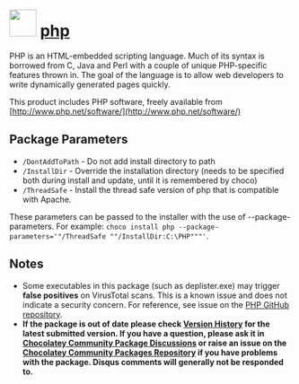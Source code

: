 # <img src="https://cdn.jsdelivr.net/gh/chocolatey-community/chocolatey-packages@4e147ce52b1a2a7ac522ffbce6d176f257de6ac1/icons/php.svg" width="48" height="48"/> [php](https://chocolatey.org/packages/php)

PHP is an HTML-embedded scripting language. Much of its syntax is borrowed from C, Java and Perl with a couple of unique PHP-specific features thrown in. The goal of the language is to allow web developers to write dynamically generated pages quickly.

This product includes PHP software, freely available from [http://www.php.net/software/](http://www.php.net/software/)

## Package Parameters
- `/DontAddToPath` - Do not add install directory to path
- `/InstallDir`    - Override the installation directory (needs to be specified both during install and update, until it is remembered by choco)
- `/ThreadSafe`    - Install the thread safe version of php that is compatible with Apache.

These parameters can be passed to the installer with the use of --package-parameters.
For example: `choco install php --package-parameters='"/ThreadSafe ""/InstallDir:C:\PHP"""'`.

## Notes

- Some executables in this package (such as deplister.exe) may trigger **false positives** on VirusTotal scans. This is a known issue and does not indicate a security concern. For reference, see issue on the [PHP GitHub repository](https://github.com/php/php-src/issues/14875).
- **If the package is out of date please check [Version History](#versionhistory) for the latest submitted version. If you have a question, please ask it in [Chocolatey Community Package Discussions](https://github.com/chocolatey-community/chocolatey-packages/discussions) or raise an issue on the [Chocolatey Community Packages Repository](https://github.com/chocolatey-community/chocolatey-packages/issues) if you have problems with the package. Disqus comments will generally not be responded to.**
